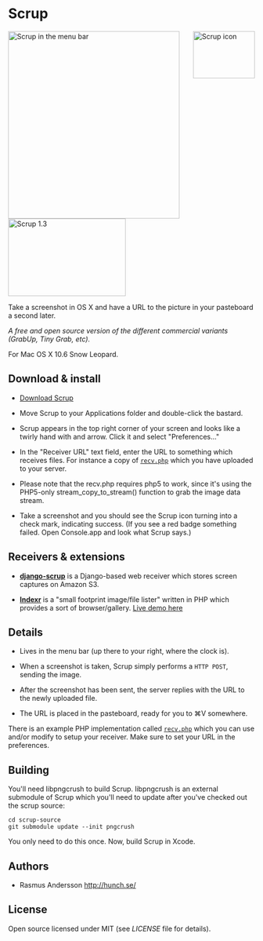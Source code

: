 # Scrup

[<img src="http://farm3.static.flickr.com/2567/4121191747_3002198bb5_o.png" width="126" height="96" alt="Scrup icon" align="right" />](http://hunch.se/scrup/dist/scrup-1.3.2.zip) <img src="http://farm3.static.flickr.com/2522/4122092624_b2a9450bfe_o.png" width="350" height="382" alt="Scrup in the menu bar" /> [<img src="http://farm5.static.flickr.com/4058/4311662638_5ff27abfde_m.jpg" width="240" height="158" alt="Scrup 1.3" />](http://farm5.static.flickr.com/4058/4311662638_00be0d79d3_o.png)

Take a screenshot in OS X and have a URL to the picture in your pasteboard a second later.

*A free and open source version of the different commercial variants (GrabUp, Tiny Grab, etc).*

For Mac OS X 10.6 Snow Leopard.

## Download & install

- [Download Scrup](http://hunch.se/scrup/dist/scrup-1.3.2.zip)

- Move Scrup to your Applications folder and double-click the bastard.

- Scrup appears in the top right corner of your screen and looks like a twirly hand with and arrow. Click it and select "Preferences..."

- In the "Receiver URL" text field, enter the URL to something which receives files. For instance a copy of [`recv.php`](http://github.com/rsms/scrup/blob/master/recv.php) which you have uploaded to your server.

- Please note that the recv.php requires php5 to work, since it's using the PHP5-only stream_copy_to_stream() function to grab the image data stream.

- Take a screenshot and you should see the Scrup icon turning into a check mark, indicating success. (If you see a red badge something failed. Open Console.app and look what Scrup says.)

## Receivers & extensions

- **[django-scrup](http://github.com/idangazit/django-scrup/)** is a Django-based web receiver which stores screen captures on Amazon S3.

- **[Indexr](http://code.google.com/p/indexr/)** is a "small footprint image/file lister" written in PHP which provides a sort of browser/gallery. [Live demo here](http://firedev.com/indexr/)


## Details

- Lives in the menu bar (up there to your right, where the clock is).

- When a screenshot is taken, Scrup simply performs a `HTTP POST`, sending the image.

- After the screenshot has been sent, the server replies with the URL to the newly uploaded file.

- The URL is placed in the pasteboard, ready for you to  ⌘V somewhere.

There is an example PHP implementation called [`recv.php`](http://github.com/rsms/scrup/blob/master/recv.php) which you can use and/or modify to setup your receiver. Make sure to set your URL in the preferences.

## Building

You'll need libpngcrush to build Scrup. libpngcrush is an external submodule of Scrup which you'll need to update after you've checked out the scrup source:

	cd scrup-source
	git submodule update --init pngcrush

You only need to do this once. Now, build Scrup in Xcode.

## Authors

- Rasmus Andersson <http://hunch.se/>

## License

Open source licensed under MIT (see _LICENSE_ file for details).
